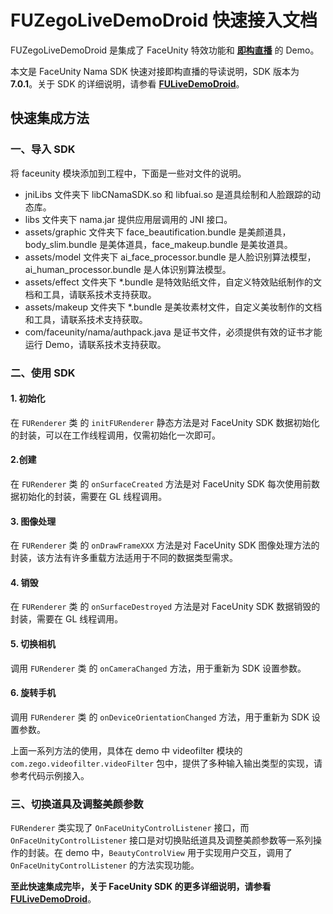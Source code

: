 # FUZegoLiveDemoDroid 快速接入文档

FUZegoLiveDemoDroid 是集成了 FaceUnity 特效功能和 **[即构直播](https://doc.zego.im/CN/693.html)** 的 Demo。

本文是 FaceUnity Nama SDK 快速对接即构直播的导读说明，SDK 版本为 **7.0.1**。关于 SDK 的详细说明，请参看 **[FULiveDemoDroid](https://github.com/Faceunity/FULiveDemoDroid/)**。

## 快速集成方法

### 一、导入 SDK

将 faceunity  模块添加到工程中，下面是一些对文件的说明。

- jniLibs 文件夹下 libCNamaSDK.so 和 libfuai.so 是道具绘制和人脸跟踪的动态库。
- libs 文件夹下 nama.jar 提供应用层调用的 JNI 接口。
- assets/graphic 文件夹下 face_beautification.bundle 是美颜道具，body_slim.bundle 是美体道具，face_makeup.bundle 是美妆道具。
- assets/model 文件夹下 ai_face_processor.bundle 是人脸识别算法模型，ai_human_processor.bundle 是人体识别算法模型。
- assets/effect 文件夹下 \*.bundle 是特效贴纸文件，自定义特效贴纸制作的文档和工具，请联系技术支持获取。
- assets/makeup 文件夹下 \*.bundle 是美妆素材文件，自定义美妆制作的文档和工具，请联系技术支持获取。
- com/faceunity/nama/authpack.java 是证书文件，必须提供有效的证书才能运行 Demo，请联系技术支持获取。

### 二、使用 SDK

#### 1. 初始化

在 `FURenderer` 类 的  `initFURenderer` 静态方法是对 FaceUnity SDK 数据初始化的封装，可以在工作线程调用，仅需初始化一次即可。

#### 2.创建

在 `FURenderer` 类 的  `onSurfaceCreated` 方法是对 FaceUnity SDK 每次使用前数据初始化的封装，需要在 GL 线程调用。

#### 3. 图像处理

在 `FURenderer` 类 的  `onDrawFrameXXX` 方法是对 FaceUnity SDK 图像处理方法的封装，该方法有许多重载方法适用于不同的数据类型需求。

#### 4. 销毁

在 `FURenderer` 类 的  `onSurfaceDestroyed` 方法是对 FaceUnity SDK 数据销毁的封装，需要在 GL 线程调用。

#### 5. 切换相机

调用 `FURenderer` 类 的  `onCameraChanged` 方法，用于重新为 SDK 设置参数。

#### 6. 旋转手机

调用 `FURenderer` 类 的  `onDeviceOrientationChanged` 方法，用于重新为 SDK 设置参数。


上面一系列方法的使用，具体在 demo 中 videofilter 模块的 `com.zego.videofilter.videoFilter` 包中，提供了多种输入输出类型的实现，请参考代码示例接入。

### 三、切换道具及调整美颜参数

`FURenderer` 类实现了 `OnFaceUnityControlListener` 接口，而 `OnFaceUnityControlListener` 接口是对切换贴纸道具及调整美颜参数等一系列操作的封装。在 demo 中，`BeautyControlView` 用于实现用户交互，调用了 `OnFaceUnityControlListener` 的方法实现功能。

**至此快速集成完毕，关于 FaceUnity SDK 的更多详细说明，请参看 [FULiveDemoDroid](https://github.com/Faceunity/FULiveDemoDroid/)**。